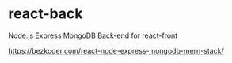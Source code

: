 # react-back
Node.js Express MongoDB Back-end for react-front

https://bezkoder.com/react-node-express-mongodb-mern-stack/
